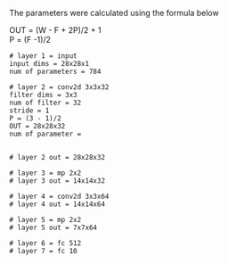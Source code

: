 <p>
The parameters were calculated using the formula below
</p><p>
OUT = (W - F + 2P)/2 + 1<br>
P = (F -1)/2
</p>

```
# layer 1 = input
input dims = 28x28x1
num of parameters = 784

# layer 2 = conv2d 3x3x32
filter dims = 3x3
num of filter = 32
stride = 1
P = (3 - 1)/2
OUT = 28x28x32
num of parameter = 


# layer 2 out = 28x28x32

# layer 3 = mp 2x2
# layer 3 out = 14x14x32

# layer 4 = conv2d 3x3x64
# layer 4 out = 14x14x64

# layer 5 = mp 2x2
# layer 5 out = 7x7x64

# layer 6 = fc 512
# layer 7 = fc 10
```